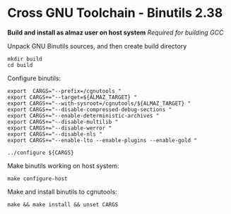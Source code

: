 # Cross GNU Toolchain - Binutils 2.38
**Build and install as almaz user on host system**
*Required for building GCC*

Unpack GNU Binutils sources, and then create build directory

```
mkdir build
cd build
``` 

Configure binutils:

```
export  CARGS="--prefix=/cgnutools "
export CARGS+="--target=${ALMAZ_TARGET} "
export CARGS+="--with-sysroot=/cgnutools/${ALMAZ_TARGET} "
export CARGS+="--disable-compressed-debug-sections "
export CARGS+="--enable-deterministic-archives "
export CARGS+="--disable-multilib "
export CARGS+="--disable-werror "
export CARGS+="--disable-nls "
export CARGS+="--enable-lto --enable-plugins --enable-gold "

../configure ${CARGS}
```

Make binutils working on host system:
```
make configure-host
```

Make and install binutils to cgnutools:
```
make && make install && unset CARGS
```
